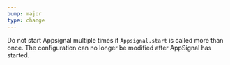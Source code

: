 ```yaml
---
bump: major
type: change
---
```


Do not start Appsignal multiple times if `Appsignal.start` is called more than once. The configuration can no longer be modified after AppSignal has started.
